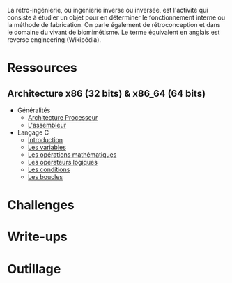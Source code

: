La rétro-ingénierie, ou ingénierie inverse ou inversée, est l'activité qui consiste à étudier un objet pour en déterminer le fonctionnement interne ou la méthode de fabrication. On parle également de rétroconception et dans le domaine du vivant de biomimétisme. Le terme équivalent en anglais est reverse engineering (Wikipédia).

# Ressources

## Architecture x86 (32 bits) & x86_64 (64 bits)
- Généralités
  - [Architecture Processeur](ressources/architecture-x86-x86_64/01.Architecture-Processeur.md)
  - [L'assembleur](ressources/architecture-x86-x86_64/02.L-assembleur.md)
- Langage C
  - [Introduction](ressources/architecture-x86-x86_64/03.Introduction.md)
  - [Les variables](ressources/architecture-x86-x86_64/04.Les-variables.md)
  - [Les opérations mathématiques](ressources/architecture-x86-x86_64/05.Les-opérations-mathématiques.md)
  - [Les opérateurs logiques](ressources/architecture-x86-x86_64/06.Les-opérateurs-logiques.md)
  - [Les conditions](ressources/architecture-x86-x86_64/07.Les-conditions.md)
  - [Les boucles](ressources/architecture-x86-x86_64/08.Les-boucles.md)

# Challenges

# Write-ups

# Outillage

